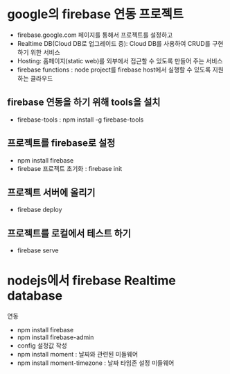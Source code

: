 # google의 firebase 연동 프로젝트

- firebase.google.com 페이지를 통해서 프로젝트를 설정하고
- Realtime DB(Cloud DB로 업그레이드 중): Cloud DB를 사용하여 CRUD를 구현하기 위한 서비스
- Hosting: 홈페이지(static web)를 외부에서 접근할 수 있도록 만들어 주는 서비스
- firebase functions : node project를 firebase host에서 실행할 수 있도록 지원하는 클라우드

## firebase 연동을 하기 위해 tools을 설치

- firebase-tools : npm install -g firebase-tools

## 프로젝트를 firebase로 설정

- npm install firebase
- firebase 프로젝트 초기화 : firebase init

## 프로젝트 서버에 올리기

- firebase deploy

## 프로젝트를 로컬에서 테스트 하기

- firebase serve

# nodejs에서 firebase Realtime database

연동

- npm install firebase
- npm install firebase-admin
- config 설정값 작성
- npm install moment : 날짜와 관련된 미들웨어
- npm install moment-timezone : 날짜 타임존 설정 미들웨어
